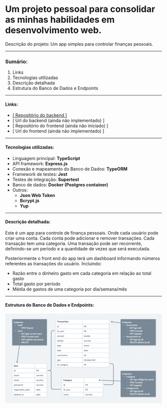 # Um projeto pessoal para consolidar as minhas habilidades em desenvolvimento web.
Descrição do projeto: Um app simples para controlar finanças pessoais.

---
### Sumário:
1. Links
2. Tecnologias utilizadas
3. Descrição detalhada
4. Estrutura do Banco de Dados e Endpoints

---
#### Links:
- [[ Repositório do backend ]](https://github.com/LucasVolkmann/fin)
- [ Url do backend (ainda não implementado) ]
- [ Repositório do frontend (ainda não iniciado) ]
- [ Url do frontend (ainda não implementado) ]

---
#### Tecnologias utilizadas:
- Linguagem principal: **TypeScript**
- API framework: **Express.js**
- Conexão e mapeamento do Banco de Dados: **TypeORM**
- Framework de testes: **Jest**
- Testes de integração: **Supertest**
- Banco de dados: **Docker (Postgres container)**
- Outros:
  - **Json Web Token**
  - **Bcrypt.js**
  - **Yup**

---
#### Descrição detalhada:
Este é um app para controle de finança pessoais. Onde cada usuário pode criar uma conta. Cada conta pode adicionar e remover transações. Cada transação tem uma categoria. Uma transação pode ser recorrente, definindo-se um período e a quantidade de vezes que será executada.

Posteriormente o front end do app terá um dashboard informando números referentes as transações do usuário. Incluindo:
- Razão entre o dinheiro gasto em cada categoria em relação ao total gasto
- Total gasto por período
- Média de gastos de uma categoria por dia/semana/mês

---
#### Estrutura do Banco de Dados e Endpoints:
![Logo do Markdown](docs/database-model.png)




